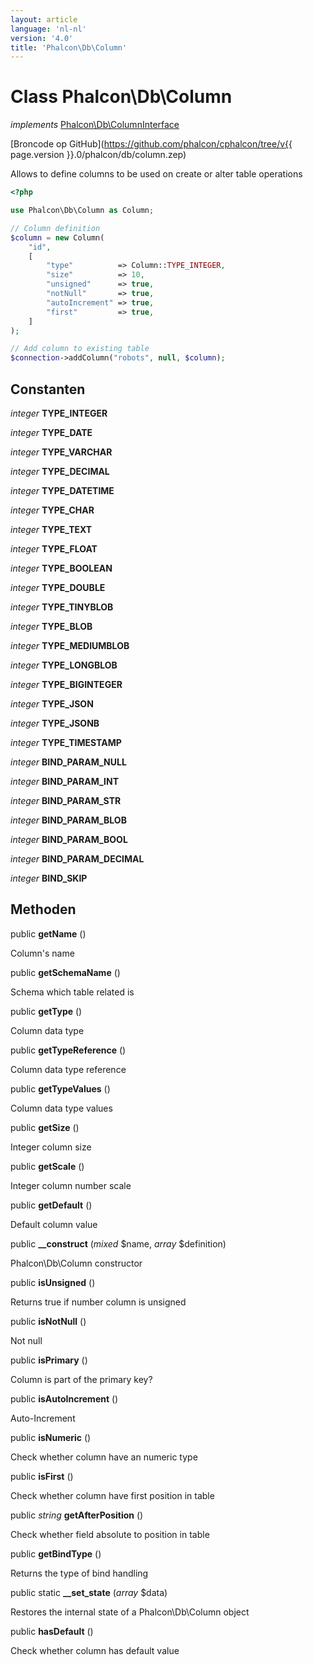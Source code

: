 ```yaml
---
layout: article
language: 'nl-nl'
version: '4.0'
title: 'Phalcon\Db\Column'
---
```

# Class **Phalcon\Db\Column**

*implements* [Phalcon\Db\ColumnInterface](Phalcon_Db_ColumnInterface)

[Broncode op GitHub](https://github.com/phalcon/cphalcon/tree/v{{ page.version }}.0/phalcon/db/column.zep)

Allows to define columns to be used on create or alter table operations

```php
<?php

use Phalcon\Db\Column as Column;

// Column definition
$column = new Column(
    "id",
    [
        "type"          => Column::TYPE_INTEGER,
        "size"          => 10,
        "unsigned"      => true,
        "notNull"       => true,
        "autoIncrement" => true,
        "first"         => true,
    ]
);

// Add column to existing table
$connection->addColumn("robots", null, $column);

```

## Constanten

*integer* **TYPE_INTEGER**

*integer* **TYPE_DATE**

*integer* **TYPE_VARCHAR**

*integer* **TYPE_DECIMAL**

*integer* **TYPE_DATETIME**

*integer* **TYPE_CHAR**

*integer* **TYPE_TEXT**

*integer* **TYPE_FLOAT**

*integer* **TYPE_BOOLEAN**

*integer* **TYPE_DOUBLE**

*integer* **TYPE_TINYBLOB**

*integer* **TYPE_BLOB**

*integer* **TYPE_MEDIUMBLOB**

*integer* **TYPE_LONGBLOB**

*integer* **TYPE_BIGINTEGER**

*integer* **TYPE_JSON**

*integer* **TYPE_JSONB**

*integer* **TYPE_TIMESTAMP**

*integer* **BIND_PARAM_NULL**

*integer* **BIND_PARAM_INT**

*integer* **BIND_PARAM_STR**

*integer* **BIND_PARAM_BLOB**

*integer* **BIND_PARAM_BOOL**

*integer* **BIND_PARAM_DECIMAL**

*integer* **BIND_SKIP**

## Methoden

public **getName** ()

Column's name

public **getSchemaName** ()

Schema which table related is

public **getType** ()

Column data type

public **getTypeReference** ()

Column data type reference

public **getTypeValues** ()

Column data type values

public **getSize** ()

Integer column size

public **getScale** ()

Integer column number scale

public **getDefault** ()

Default column value

public **__construct** (*mixed* $name, *array* $definition)

Phalcon\Db\Column constructor

public **isUnsigned** ()

Returns true if number column is unsigned

public **isNotNull** ()

Not null

public **isPrimary** ()

Column is part of the primary key?

public **isAutoIncrement** ()

Auto-Increment

public **isNumeric** ()

Check whether column have an numeric type

public **isFirst** ()

Check whether column have first position in table

public *string* **getAfterPosition** ()

Check whether field absolute to position in table

public **getBindType** ()

Returns the type of bind handling

public static **__set_state** (*array* $data)

Restores the internal state of a Phalcon\Db\Column object

public **hasDefault** ()

Check whether column has default value